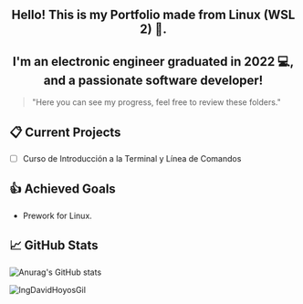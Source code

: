 <h2 align="center">Hello! This is my Portfolio made from Linux (WSL 2)  👋.</h2>

<h2 align="center">I'm an electronic engineer graduated in 2022 💻, and a passionate software developer!</h2>

> "Here you can see my progress, feel free to review these folders."

## 📋 Current Projects
<!--- - [ ] Curso profesional de Git y Github --->
- [ ] Curso de Introducción a la Terminal y Línea de Comandos

## 👍 Achieved Goals
* Prework for Linux.

## 📈 GitHub Stats 
![Anurag's GitHub stats](https://github-readme-stats.vercel.app/api?username=IngDavidHoyosGil&show_icons=true&theme=tokyonight)

<p><img align="left" src="https://github-readme-stats.vercel.app/api/top-langs?username=IngDavidHoyosGil&show_icons=true&locale=en&layout=compact" alt="IngDavidHoyosGil" /></p>
